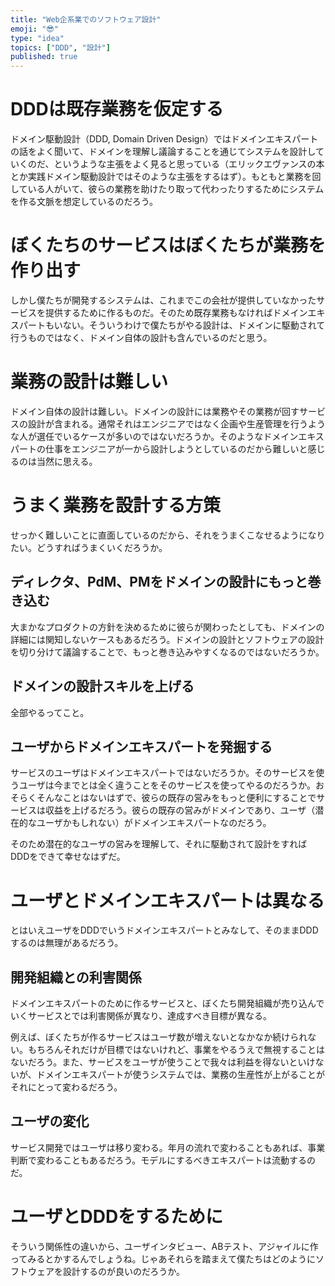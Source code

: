 ```yaml
---
title: "Web企系業でのソフトウェア設計"
emoji: "😎"
type: "idea"
topics: ["DDD", "設計"]
published: true
---
```


# DDDは既存業務を仮定する

ドメイン駆動設計（DDD, Domain Driven Design）ではドメインエキスパートの話をよく聞いて、ドメインを理解し議論することを通じてシステムを設計していくのだ、というような主張をよく見ると思っている（エリックエヴァンスの本とか実践ドメイン駆動設計ではそのような主張をするはず）。もともと業務を回している人がいて、彼らの業務を助けたり取って代わったりするためにシステムを作る文脈を想定しているのだろう。

# ぼくたちのサービスはぼくたちが業務を作り出す

しかし僕たちが開発するシステムは、これまでこの会社が提供していなかったサービスを提供するために作るものだ。そのため既存業務もなければドメインエキスパートもいない。そういうわけで僕たちがやる設計は、ドメインに駆動されて行うものではなく、ドメイン自体の設計も含んでいるのだと思う。

# 業務の設計は難しい

ドメイン自体の設計は難しい。ドメインの設計には業務やその業務が回すサービスの設計が含まれる。通常それはエンジニアではなく企画や生産管理を行うような人が選任でいるケースが多いのではないだろうか。そのようなドメインエキスパートの仕事をエンジニアが一から設計しようとしているのだから難しいと感じるのは当然に思える。

# うまく業務を設計する方策

せっかく難しいことに直面しているのだから、それをうまくこなせるようになりたい。どうすればうまくいくだろうか。

## ディレクタ、PdM、PMをドメインの設計にもっと巻き込む

大まかなプロダクトの方針を決めるために彼らが関わったとしても、ドメインの詳細には関知しないケースもあるだろう。ドメインの設計とソフトウェアの設計を切り分けて議論することで、もっと巻き込みやすくなるのではないだろうか。
  
## ドメインの設計スキルを上げる

全部やるってこと。

## ユーザからドメインエキスパートを発掘する

サービスのユーザはドメインエキスパートではないだろうか。そのサービスを使うユーザは今までとは全く違うことをそのサービスを使ってやるのだろうか。おそらくそんなことはないはずで、彼らの既存の営みをもっと便利にすることでサービスは収益を上げるだろう。彼らの既存の営みがドメインであり、ユーザ（潜在的なユーザかもしれない）がドメインエキスパートなのだろう。

そのため潜在的なユーザの営みを理解して、それに駆動されて設計をすればDDDをできて幸せなはずだ。

# ユーザとドメインエキスパートは異なる

とはいえユーザをDDDでいうドメインエキスパートとみなして、そのままDDDするのは無理があるだろう。

## 開発組織との利害関係

ドメインエキスパートのために作るサービスと、ぼくたち開発組織が売り込んでいくサービスとでは利害関係が異なり、達成すべき目標が異なる。

例えば、ぼくたちが作るサービスはユーザ数が増えないとなかなか続けられない。もちろんそれだけが目標ではないけれど、事業をやるうえで無視することはないだろう。また、サービスをユーザが使うことで我々は利益を得ないといけないが、ドメインエキスパートが使うシステムでは、業務の生産性が上がることがそれにとって変わるだろう。

## ユーザの変化

サービス開発ではユーザは移り変わる。年月の流れで変わることもあれば、事業判断で変わることもあるだろう。モデルにするべきエキスパートは流動するのだ。
 
# ユーザとDDDをするために

そういう関係性の違いから、ユーザインタビュー、ABテスト、アジャイルに作ってみるとかするんでしょうね。じゃあそれらを踏まえて僕たちはどのようにソフトウェアを設計するのが良いのだろうか。

